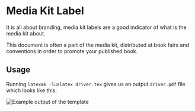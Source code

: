 # Media Kit Label

It is all about branding, media kit labels are a good indicator of what is the media kit about.

This document is often a part of the media kit, distributed at book fairs and conventions in order to promote your published book.

## Usage

Running `latexmk -lualatex driver.tex` gives us an output `driver.pdf` file which looks like this:

![Example output of the template](driver.png)
